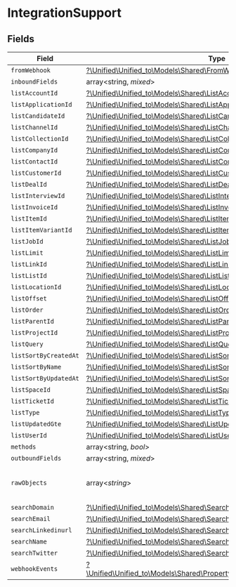 # IntegrationSupport


## Fields

| Field                                                                                                                                        | Type                                                                                                                                         | Required                                                                                                                                     | Description                                                                                                                                  |
| -------------------------------------------------------------------------------------------------------------------------------------------- | -------------------------------------------------------------------------------------------------------------------------------------------- | -------------------------------------------------------------------------------------------------------------------------------------------- | -------------------------------------------------------------------------------------------------------------------------------------------- |
| `fromWebhook`                                                                                                                                | [?\Unified\Unified_to\Models\Shared\FromWebhook](../../Models/Shared/FromWebhook.md)                                                         | :heavy_minus_sign:                                                                                                                           | N/A                                                                                                                                          |
| `inboundFields`                                                                                                                              | array<string, *mixed*>                                                                                                                       | :heavy_minus_sign:                                                                                                                           | N/A                                                                                                                                          |
| `listAccountId`                                                                                                                              | [?\Unified\Unified_to\Models\Shared\ListAccountId](../../Models/Shared/ListAccountId.md)                                                     | :heavy_minus_sign:                                                                                                                           | N/A                                                                                                                                          |
| `listApplicationId`                                                                                                                          | [?\Unified\Unified_to\Models\Shared\ListApplicationId](../../Models/Shared/ListApplicationId.md)                                             | :heavy_minus_sign:                                                                                                                           | N/A                                                                                                                                          |
| `listCandidateId`                                                                                                                            | [?\Unified\Unified_to\Models\Shared\ListCandidateId](../../Models/Shared/ListCandidateId.md)                                                 | :heavy_minus_sign:                                                                                                                           | N/A                                                                                                                                          |
| `listChannelId`                                                                                                                              | [?\Unified\Unified_to\Models\Shared\ListChannelId](../../Models/Shared/ListChannelId.md)                                                     | :heavy_minus_sign:                                                                                                                           | N/A                                                                                                                                          |
| `listCollectionId`                                                                                                                           | [?\Unified\Unified_to\Models\Shared\ListCollectionId](../../Models/Shared/ListCollectionId.md)                                               | :heavy_minus_sign:                                                                                                                           | N/A                                                                                                                                          |
| `listCompanyId`                                                                                                                              | [?\Unified\Unified_to\Models\Shared\ListCompanyId](../../Models/Shared/ListCompanyId.md)                                                     | :heavy_minus_sign:                                                                                                                           | N/A                                                                                                                                          |
| `listContactId`                                                                                                                              | [?\Unified\Unified_to\Models\Shared\ListContactId](../../Models/Shared/ListContactId.md)                                                     | :heavy_minus_sign:                                                                                                                           | N/A                                                                                                                                          |
| `listCustomerId`                                                                                                                             | [?\Unified\Unified_to\Models\Shared\ListCustomerId](../../Models/Shared/ListCustomerId.md)                                                   | :heavy_minus_sign:                                                                                                                           | N/A                                                                                                                                          |
| `listDealId`                                                                                                                                 | [?\Unified\Unified_to\Models\Shared\ListDealId](../../Models/Shared/ListDealId.md)                                                           | :heavy_minus_sign:                                                                                                                           | N/A                                                                                                                                          |
| `listInterviewId`                                                                                                                            | [?\Unified\Unified_to\Models\Shared\ListInterviewId](../../Models/Shared/ListInterviewId.md)                                                 | :heavy_minus_sign:                                                                                                                           | N/A                                                                                                                                          |
| `listInvoiceId`                                                                                                                              | [?\Unified\Unified_to\Models\Shared\ListInvoiceId](../../Models/Shared/ListInvoiceId.md)                                                     | :heavy_minus_sign:                                                                                                                           | N/A                                                                                                                                          |
| `listItemId`                                                                                                                                 | [?\Unified\Unified_to\Models\Shared\ListItemId](../../Models/Shared/ListItemId.md)                                                           | :heavy_minus_sign:                                                                                                                           | N/A                                                                                                                                          |
| `listItemVariantId`                                                                                                                          | [?\Unified\Unified_to\Models\Shared\ListItemVariantId](../../Models/Shared/ListItemVariantId.md)                                             | :heavy_minus_sign:                                                                                                                           | N/A                                                                                                                                          |
| `listJobId`                                                                                                                                  | [?\Unified\Unified_to\Models\Shared\ListJobId](../../Models/Shared/ListJobId.md)                                                             | :heavy_minus_sign:                                                                                                                           | N/A                                                                                                                                          |
| `listLimit`                                                                                                                                  | [?\Unified\Unified_to\Models\Shared\ListLimit](../../Models/Shared/ListLimit.md)                                                             | :heavy_minus_sign:                                                                                                                           | N/A                                                                                                                                          |
| `listLinkId`                                                                                                                                 | [?\Unified\Unified_to\Models\Shared\ListLinkId](../../Models/Shared/ListLinkId.md)                                                           | :heavy_minus_sign:                                                                                                                           | N/A                                                                                                                                          |
| `listListId`                                                                                                                                 | [?\Unified\Unified_to\Models\Shared\ListListId](../../Models/Shared/ListListId.md)                                                           | :heavy_minus_sign:                                                                                                                           | N/A                                                                                                                                          |
| `listLocationId`                                                                                                                             | [?\Unified\Unified_to\Models\Shared\ListLocationId](../../Models/Shared/ListLocationId.md)                                                   | :heavy_minus_sign:                                                                                                                           | N/A                                                                                                                                          |
| `listOffset`                                                                                                                                 | [?\Unified\Unified_to\Models\Shared\ListOffset](../../Models/Shared/ListOffset.md)                                                           | :heavy_minus_sign:                                                                                                                           | N/A                                                                                                                                          |
| `listOrder`                                                                                                                                  | [?\Unified\Unified_to\Models\Shared\ListOrder](../../Models/Shared/ListOrder.md)                                                             | :heavy_minus_sign:                                                                                                                           | N/A                                                                                                                                          |
| `listParentId`                                                                                                                               | [?\Unified\Unified_to\Models\Shared\ListParentId](../../Models/Shared/ListParentId.md)                                                       | :heavy_minus_sign:                                                                                                                           | N/A                                                                                                                                          |
| `listProjectId`                                                                                                                              | [?\Unified\Unified_to\Models\Shared\ListProjectId](../../Models/Shared/ListProjectId.md)                                                     | :heavy_minus_sign:                                                                                                                           | N/A                                                                                                                                          |
| `listQuery`                                                                                                                                  | [?\Unified\Unified_to\Models\Shared\ListQuery](../../Models/Shared/ListQuery.md)                                                             | :heavy_minus_sign:                                                                                                                           | N/A                                                                                                                                          |
| `listSortByCreatedAt`                                                                                                                        | [?\Unified\Unified_to\Models\Shared\ListSortByCreatedAt](../../Models/Shared/ListSortByCreatedAt.md)                                         | :heavy_minus_sign:                                                                                                                           | N/A                                                                                                                                          |
| `listSortByName`                                                                                                                             | [?\Unified\Unified_to\Models\Shared\ListSortByName](../../Models/Shared/ListSortByName.md)                                                   | :heavy_minus_sign:                                                                                                                           | N/A                                                                                                                                          |
| `listSortByUpdatedAt`                                                                                                                        | [?\Unified\Unified_to\Models\Shared\ListSortByUpdatedAt](../../Models/Shared/ListSortByUpdatedAt.md)                                         | :heavy_minus_sign:                                                                                                                           | N/A                                                                                                                                          |
| `listSpaceId`                                                                                                                                | [?\Unified\Unified_to\Models\Shared\ListSpaceId](../../Models/Shared/ListSpaceId.md)                                                         | :heavy_minus_sign:                                                                                                                           | N/A                                                                                                                                          |
| `listTicketId`                                                                                                                               | [?\Unified\Unified_to\Models\Shared\ListTicketId](../../Models/Shared/ListTicketId.md)                                                       | :heavy_minus_sign:                                                                                                                           | N/A                                                                                                                                          |
| `listType`                                                                                                                                   | [?\Unified\Unified_to\Models\Shared\ListType](../../Models/Shared/ListType.md)                                                               | :heavy_minus_sign:                                                                                                                           | N/A                                                                                                                                          |
| `listUpdatedGte`                                                                                                                             | [?\Unified\Unified_to\Models\Shared\ListUpdatedGte](../../Models/Shared/ListUpdatedGte.md)                                                   | :heavy_minus_sign:                                                                                                                           | N/A                                                                                                                                          |
| `listUserId`                                                                                                                                 | [?\Unified\Unified_to\Models\Shared\ListUserId](../../Models/Shared/ListUserId.md)                                                           | :heavy_minus_sign:                                                                                                                           | N/A                                                                                                                                          |
| `methods`                                                                                                                                    | array<string, *bool*>                                                                                                                        | :heavy_minus_sign:                                                                                                                           | N/A                                                                                                                                          |
| `outboundFields`                                                                                                                             | array<string, *mixed*>                                                                                                                       | :heavy_minus_sign:                                                                                                                           | N/A                                                                                                                                          |
| `rawObjects`                                                                                                                                 | array<*string*>                                                                                                                              | :heavy_minus_sign:                                                                                                                           | objects that we map from in the integration                                                                                                  |
| `searchDomain`                                                                                                                               | [?\Unified\Unified_to\Models\Shared\SearchDomain](../../Models/Shared/SearchDomain.md)                                                       | :heavy_minus_sign:                                                                                                                           | N/A                                                                                                                                          |
| `searchEmail`                                                                                                                                | [?\Unified\Unified_to\Models\Shared\SearchEmail](../../Models/Shared/SearchEmail.md)                                                         | :heavy_minus_sign:                                                                                                                           | N/A                                                                                                                                          |
| `searchLinkedinurl`                                                                                                                          | [?\Unified\Unified_to\Models\Shared\SearchLinkedinurl](../../Models/Shared/SearchLinkedinurl.md)                                             | :heavy_minus_sign:                                                                                                                           | N/A                                                                                                                                          |
| `searchName`                                                                                                                                 | [?\Unified\Unified_to\Models\Shared\SearchName](../../Models/Shared/SearchName.md)                                                           | :heavy_minus_sign:                                                                                                                           | N/A                                                                                                                                          |
| `searchTwitter`                                                                                                                              | [?\Unified\Unified_to\Models\Shared\SearchTwitter](../../Models/Shared/SearchTwitter.md)                                                     | :heavy_minus_sign:                                                                                                                           | N/A                                                                                                                                          |
| `webhookEvents`                                                                                                                              | [?\Unified\Unified_to\Models\Shared\PropertyIntegrationSupportWebhookEvents](../../Models/Shared/PropertyIntegrationSupportWebhookEvents.md) | :heavy_minus_sign:                                                                                                                           | N/A                                                                                                                                          |